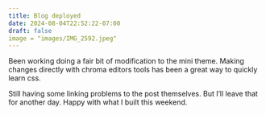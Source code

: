 ```yaml
---
title: Blog deployed
date: 2024-08-04T22:52:22-07:00
draft: false
image = "images/IMG_2592.jpeg"
---
```


Been working doing a fair bit of modification to the mini theme. Making changes directly with chroma editors tools has been a great way to quickly learn css. 

Still having some linking problems to the post themselves. But I’ll leave that for another day. Happy with what I built this weekend. 